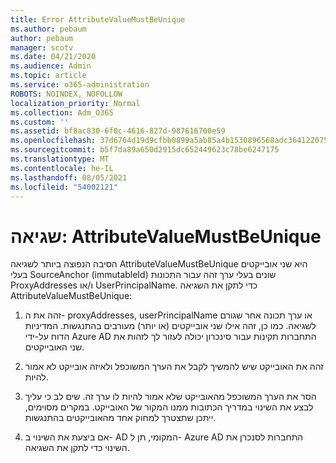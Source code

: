```yaml
---
title: Error AttributeValueMustBeUnique
ms.author: pebaum
author: pebaum
manager: scotv
ms.date: 04/21/2020
ms.audience: Admin
ms.topic: article
ms.service: o365-administration
ROBOTS: NOINDEX, NOFOLLOW
localization_priority: Normal
ms.collection: Adm_O365
ms.custom: ''
ms.assetid: bf8ac830-6f0c-4616-827d-987616700e59
ms.openlocfilehash: 37d6764d19d9cfbb0899a5ab85a4b1530896568adc364122075b7d6f2a32970a
ms.sourcegitcommit: b5f7da89a650d2915dc652449623c78be6247175
ms.translationtype: MT
ms.contentlocale: he-IL
ms.lasthandoff: 08/05/2021
ms.locfileid: "54002121"
---
```

# <a name="error-attributevaluemustbeunique"></a>שגיאה: AttributeValueMustBeUnique

הסיבה הנפוצה ביותר לשגיאה AttributeValueMustBeUnique היא שני אובייקטים בעלי SourceAnchor (immutableId) שונים בעלי ערך זהה עבור התכונות ProxyAddresses ו/או UserPrincipalName. כדי לתקן את השגיאה AttributeValueMustBeUnique:
  
1. זהה את ה- proxyAddresses, userPrincipalName או ערך תכונה אחר שגורם לשגיאה. כמו כן, זהה אילו שני אובייקטים (או יותר) מעורבים בהתנגשות. המדיניות הדוח על-ידי Azure AD התחברות תקינות עבור סינכרון יכולה לעזור לך לזהות את שני האובייקטים.
    
2. זהה את האובייקט שיש להמשיך לקבל את הערך המשוכפל ולאיזה אובייקט לא אמור להיות.
    
3. הסר את הערך המשוכפל מהאובייקט שלא אמור להיות לו ערך זה. שים לב כי עליך לבצע את השינוי במדריך הכתובות ממנו המקור של האובייקט. במקרים מסוימים, ייתכן שתצטרך למחוק אחד מהאובייקטים בהתנגשות.
    
4. אם ביצעת את השינוי ב- AD המקומי, תן ל- Azure AD התחברות לסנכרן את השינוי כדי לתקן את השגיאה.
    

